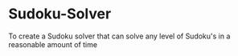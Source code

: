 # Sudoku-Solver
To create a Sudoku solver that can solve any level of Sudoku's  in a reasonable amount of time
